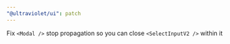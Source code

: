 ```yaml
---
"@ultraviolet/ui": patch
---
```


Fix `<Modal />` stop propagation so you can close `<SelectInputV2 />` within it
